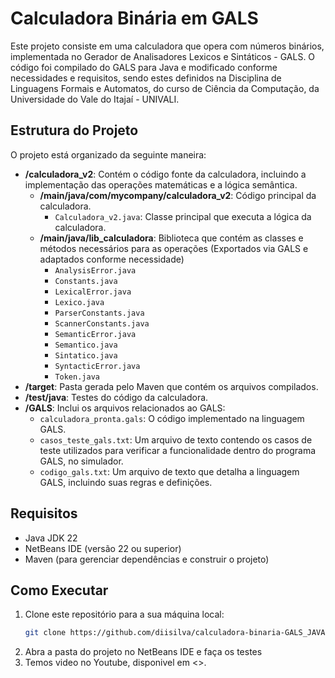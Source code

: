 # Calculadora Binária em GALS

Este projeto consiste em uma calculadora que opera com números binários, implementada no Gerador de Analisadores Lexicos e Sintáticos - GALS. O código foi compilado do GALS para Java e modificado conforme necessidades e requisitos, sendo estes definidos na Disciplina de Linguagens Formais e Automatos, do curso de Ciência da Computação, da Universidade do Vale do Itajaí - UNIVALI. 

## Estrutura do Projeto

O projeto está organizado da seguinte maneira:

- **/calculadora_v2**: Contém o código fonte da calculadora, incluindo a implementação das operações matemáticas e a lógica semântica.
  - **/main/java/com/mycompany/calculadora_v2**: Código principal da calculadora.
    - `Calculadora_v2.java`: Classe principal que executa a lógica da calculadora.
  - **/main/java/lib_calculadora**: Biblioteca que contém as classes e métodos necessários para as operações (Exportados via GALS e adaptados conforme necessidade)
    - `AnalysisError.java`
    - `Constants.java`
    - `LexicalError.java`
    - `Lexico.java`
    - `ParserConstants.java`
    - `ScannerConstants.java`
    - `SemanticError.java`
    - `Semantico.java`
    - `Sintatico.java`
    - `SyntacticError.java`
    - `Token.java`
- **/target**: Pasta gerada pelo Maven que contém os arquivos compilados.
- **/test/java**: Testes do código da calculadora.
- **/GALS**: Inclui os arquivos relacionados ao GALS:
  - `calculadora_pronta.gals`: O código implementado na linguagem GALS.
  - `casos_teste_gals.txt`: Um arquivo de texto contendo os casos de teste utilizados para verificar a funcionalidade dentro do programa GALS, no simulador.
  - `codigo_gals.txt`: Um arquivo de texto que detalha a linguagem GALS, incluindo suas regras e definições.

## Requisitos

- Java JDK 22
- NetBeans IDE (versão 22 ou superior)
- Maven (para gerenciar dependências e construir o projeto)

## Como Executar

1. Clone este repositório para a sua máquina local:
   ```bash
   git clone https://github.com/diisilva/calculadora-binaria-GALS_JAVA.git

2. Abra a pasta do projeto no NetBeans IDE e faça os testes
3. Temos video no Youtube, disponivel em <>.
